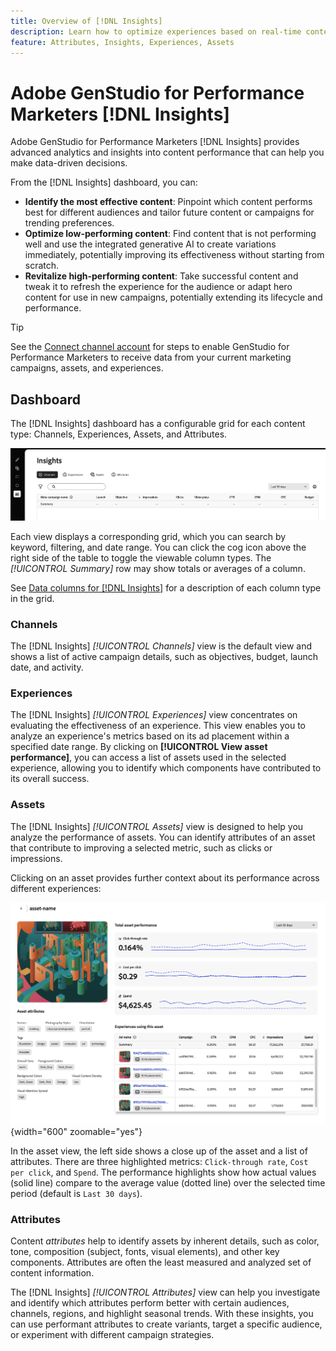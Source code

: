```yaml
---
title: Overview of [!DNL Insights]
description: Learn how to optimize experiences based on real-time content performance metrics.
feature: Attributes, Insights, Experiences, Assets
---
```


# Adobe GenStudio for Performance Marketers [!DNL Insights]

Adobe GenStudio for Performance Marketers [!DNL Insights] provides advanced analytics and insights into content performance that can help you make data-driven decisions.

From the [!DNL Insights] dashboard, you can:

- **Identify the most effective content**: Pinpoint which content performs best for different audiences and tailor future content or campaigns for trending preferences.
- **Optimize low-performing content**: Find content that is not performing well and use the integrated generative AI to create variations immediately, potentially improving its effectiveness without starting from scratch.
- **Revitalize high-performing content**: Take successful content and tweak it to refresh the experience for the audience or adapt hero content for use in new campaigns, potentially extending its lifecycle and performance.

>[!TIP]
>
>See the [Connect channel account](connect-channel.md) for steps to enable GenStudio for Performance Marketers to receive data from your current marketing campaigns, assets, and experiences.

## Dashboard

The [!DNL Insights] dashboard has a configurable grid for each content type: Channels, Experiences, Assets, and Attributes.

![[!DNL Insights] dashboard](/help/assets/insights-dashboard.png)

Each view displays a corresponding grid, which you can search by keyword, filtering, and date range. You can click the cog icon above the right side of the table to toggle the viewable column types. The _[!UICONTROL Summary]_ row may show totals or averages of a column.

See [Data columns for [!DNL Insights]](data-columns.md) for a description of each column type in the grid.

### Channels

The [!DNL Insights] _[!UICONTROL Channels]_ view is the default view and shows a list of active campaign details, such as objectives, budget, launch date, and activity.

### Experiences

The [!DNL Insights] _[!UICONTROL Experiences]_ view concentrates on evaluating the effectiveness of an experience. This view enables you to analyze an experience's metrics based on its ad placement within a specified date range. By clicking on **[!UICONTROL View asset performance]**, you can access a list of assets used in the selected experience, allowing you to identify which components have contributed to its overall success.

### Assets

The [!DNL Insights] _[!UICONTROL Assets]_ view is designed to help you analyze the performance of assets. You can identify attributes of an asset that contribute to improving a selected metric, such as clicks or impressions.

Clicking on an asset provides further context about its performance across different experiences:

![Asset view](/help/assets/insights-asset-view.png){width="600" zoomable="yes"}

In the asset view, the left side shows a close up of the asset and a list of attributes. There are three highlighted metrics: `Click-through rate`, `Cost per click`, and `Spend`. The performance highlights show how actual values (solid line) compare to the average value (dotted line) over the selected time period (default is `Last 30 days`).

### Attributes

Content _attributes_ help to identify assets by inherent details, such as color, tone, composition (subject, fonts, visual elements), and other key components. Attributes are often the least measured and analyzed set of content information.

The [!DNL Insights] _[!UICONTROL Attributes]_ view can help you investigate and identify which attributes perform better with certain audiences, channels, regions, and highlight seasonal trends. With these insights, you can use performant attributes to create variants, target a specific audience, or experiment with different campaign strategies.
